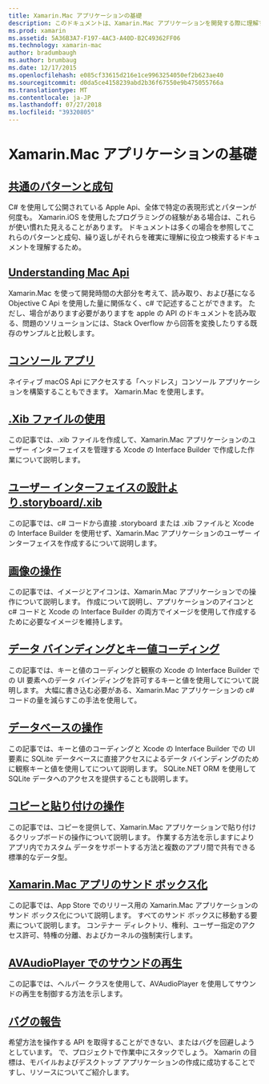 ```yaml
---
title: Xamarin.Mac アプリケーションの基礎
description: このドキュメントは、Xamarin.Mac アプリケーションを開発する際に理解するために必要なさまざまな概念について説明したガイドにリンクしています。
ms.prod: xamarin
ms.assetid: 5A36B3A7-F197-4AC3-A40D-B2C49362FF06
ms.technology: xamarin-mac
author: bradumbaugh
ms.author: brumbaug
ms.date: 12/17/2015
ms.openlocfilehash: e085cf33615d216e1ce9963254050ef2b623ae40
ms.sourcegitcommit: d0da5ce4158239abd2b36f67550e9b475055766a
ms.translationtype: MT
ms.contentlocale: ja-JP
ms.lasthandoff: 07/27/2018
ms.locfileid: "39320805"
---
```

# <a name="xamarinmac-application-fundamentals"></a>Xamarin.Mac アプリケーションの基礎

## <a name="common-patterns-and-idiomsmacapp-fundamentalspatternsmd"></a>[共通のパターンと成句](~/mac/app-fundamentals/patterns.md)

C# を使用して公開されている Apple Api、全体で特定の表現形式とパターンが何度も。 Xamarin.iOS を使用したプログラミングの経験がある場合は、これらが使い慣れた見えることがあります。 ドキュメントは多くの場合を参照してこれらのパターンと成句、繰り返しがそれらを確実に理解に役立つ検索するドキュメントを理解するため。

## <a name="understanding-mac-apismacapp-fundamentalsmac-apismd"></a>[Understanding Mac Api](~/mac/app-fundamentals/mac-apis.md)

Xamarin.Mac を使って開発時間の大部分を考えて、読み取り、および基になる Objective C Api を使用した量に関係なく、c# で記述することができます。 ただし、場合があります必要がありますを apple の API のドキュメントを読み取る、問題のソリューションには、Stack Overflow から回答を変換したりする既存のサンプルと比較します。

## <a name="console-appsmacapp-fundamentalsconsolemd"></a>[コンソール アプリ](~/mac/app-fundamentals/console.md)

ネイティブ macOS Api にアクセスする「ヘッドレス」コンソール アプリケーションを構築することもできます。 Xamarin.Mac を使用します。

## <a name="working-with-xib-filesmacapp-fundamentalsxibmd"></a>[.Xib ファイルの使用](~/mac/app-fundamentals/xib.md)

この記事では、.xib ファイルを作成して、Xamarin.Mac アプリケーションのユーザー インターフェイスを管理する Xcode の Interface Builder で作成した作業について説明します。

## <a name="storyboardxib-less-user-interface-designmacapp-fundamentalsxibless-uimd"></a>[ユーザー インターフェイスの設計より.storyboard/.xib](~/mac/app-fundamentals/xibless-ui.md)

この記事では、c# コードから直接 .storyboard または .xib ファイルと Xcode の Interface Builder を使用せず、Xamarin.Mac アプリケーションのユーザー インターフェイスを作成するについて説明します。

## <a name="working-with-imagesmacapp-fundamentalsimagemd"></a>[画像の操作](~/mac/app-fundamentals/image.md)

この記事では、イメージとアイコンは、Xamarin.Mac アプリケーションでの操作について説明します。 作成について説明し、アプリケーションのアイコンと c# コードと Xcode の Interface Builder の両方でイメージを使用して作成するために必要なイメージを維持します。

## <a name="data-binding-and-key-value-codingmacapp-fundamentalsdatabindingmd"></a>[データ バインディングとキー値コーディング](~/mac/app-fundamentals/databinding.md)

この記事では、キーと値のコーディングと観察の Xcode の Interface Builder での UI 要素へのデータ バインディングを許可するキーと値を使用してについて説明します。 大幅に書き込む必要がある、Xamarin.Mac アプリケーションの c# コードの量を減らすこの手法を使用して。 

## <a name="working-with-databasesmacapp-fundamentalsdatabasesmd"></a>[データベースの操作](~/mac/app-fundamentals/databases.md)

この記事では、キーと値のコーディングと Xcode の Interface Builder での UI 要素に SQLite データベースに直接アクセスによるデータ バインディングのために観察キーと値を使用してについて説明します。 SQLite.NET ORM を使用して SQLite データへのアクセスを提供することも説明します。

## <a name="working-with-copy-and-pastemacapp-fundamentalscopy-pastemd"></a>[コピーと貼り付けの操作](~/mac/app-fundamentals/copy-paste.md)

この記事では、コピーを提供して、Xamarin.Mac アプリケーションで貼り付けるクリップボードの操作について説明します。 作業する方法を示しますによりアプリ内でカスタム データをサポートする方法と複数のアプリ間で共有できる標準的なデータ型。

## <a name="sandboxing-a-xamarinmac-appmacapp-fundamentalssandboxingmd"></a>[Xamarin.Mac アプリのサンド ボックス化](~/mac/app-fundamentals/sandboxing.md)

この記事では、App Store でのリリース用の Xamarin.Mac アプリケーションのサンド ボックス化について説明します。 すべてのサンド ボックスに移動する要素について説明します。 コンテナー ディレクトリ、権利、ユーザー指定のアクセス許可、特権の分離、およびカーネルの強制実行します。

## <a name="playing-sound-with-avaudioplayermacapp-fundamentalssoundsmd"></a>[AVAudioPlayer でのサウンドの再生](~/mac/app-fundamentals/sounds.md)

この記事では、ヘルパー クラスを使用して、AVAudioPlayer を使用してサウンドの再生を制御する方法を示します。

## <a name="reporting-bugsmacapp-fundamentalstroubleshootingmd"></a>[バグの報告](~/mac/app-fundamentals/troubleshooting.md)

希望方法を操作する API を取得することができない、またはバグを回避しようとしています。 で、プロジェクトで作業中にスタックでしょう。 Xamarin の目標は、モバイルおよびデスクトップ アプリケーションの作成に成功することですし、リソースについてご紹介します。
